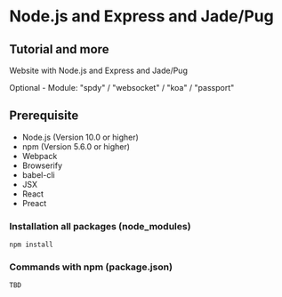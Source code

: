 # Node.js and Express and Jade/Pug

## Tutorial and more

Website with Node.js and Express and Jade/Pug

Optional - Module: "spdy" / "websocket" / "koa" / "passport"

## Prerequisite

* Node.js (Version 10.0 or higher)
* npm (Version 5.6.0 or higher)
* Webpack
* Browserify
* babel-cli
* JSX
* React
* Preact

### Installation all packages (node_modules)

```code
npm install
```

### Commands with npm (package.json)

```code
TBD
```
